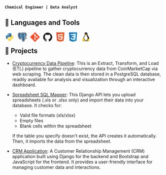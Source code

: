 
**`Chemical Engineer | Data Analyst`**

## 🧰 Languages and Tools

<img align="left" alt="Python" width="30px" style="padding-right:10px;" src="https://github.com/devicons/devicon/blob/v2.16.0/icons/python/python-original.svg" />
<img align="left" alt="Python" width="30px" style="padding-right:10px;" src="https://github.com/devicons/devicon/blob/v2.16.0/icons/postgresql/postgresql-original.svg" />
<img align="left" alt="Python" width="30px" style="padding-right:10px;" src="https://github.com/devicons/devicon/blob/v2.16.0/icons/git/git-original.svg" />
<img align="left" alt="Python" width="30px" style="padding-right:10px;" src="https://github.com/devicons/devicon/blob/v2.16.0/icons/github/github-original.svg" />
<img align="left" alt="Python" width="30px" style="padding-right:10px;" src="https://github.com/devicons/devicon/blob/v2.16.0/icons/html5/html5-original.svg" />
<img align="left" alt="Python" width="30px" style="padding-right:10px;" src="https://github.com/devicons/devicon/blob/v2.16.0/icons/css3/css3-original.svg" />
<img align="left" alt="Python" width="30px" style="padding-right:10px;" src="https://github.com/devicons/devicon/blob/v2.16.0/icons/linux/linux-original.svg" />

<br />

## 🌱 Projects
- [Cryptocurrency Data Pipeline](https://github.com/johnfritzel/crypto-etl): This is an Extract, Transform, and Load (ETL) pipeline to gather cryptocurrency data from CoinMarketCap via web scraping. The clean data is then stored in a PostgreSQL database, readily available for analysis and visualization through an interactive dashboard.

- [Spreadsheet SQL Mapper](https://github.com/johnfritzel/spreadsheet-sql-mapper): This Django API lets you upload spreadsheets (.xls or .xlsx only) and import their data into your database. It checks for:
  - Valid file formats (xls/xlsx)
  - Empty files
  - Blank cells within the spreadsheet
  <p>If the table you specify doesn't exist, the API creates it automatically. Then, it imports the data from the spreadsheet.</p>

- [CRM Application](https://github.com/johnfritzel/crm-application): A Customer Relationship Management (CRM) application built using Django for the backend and Bootstrap and JavaScript for the frontend. It provides a user-friendly interface for managing customer data and interactions.


